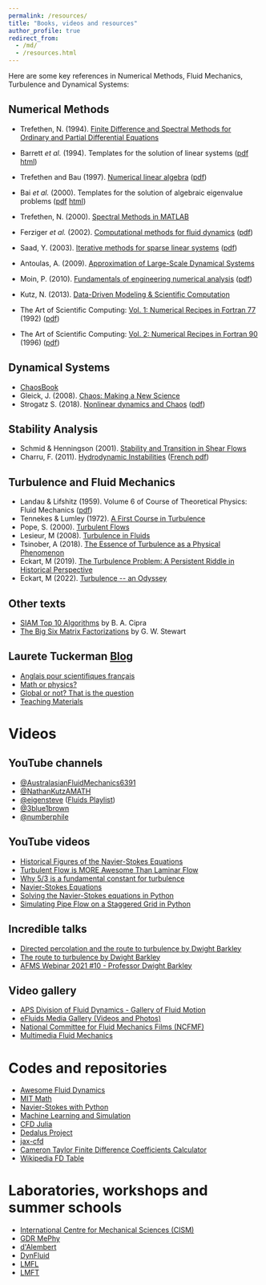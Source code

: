 ```yaml
---
permalink: /resources/
title: "Books, videos and resources"
author_profile: true
redirect_from: 
  - /md/
  - /resources.html
---
```


Here are some key references in Numerical Methods, Fluid Mechanics, Turbulence and Dynamical Systems:

Numerical Methods
------
- Trefethen, N. (1994). [Finite Difference and Spectral Methods for Ordinary and Partial Differential Equations](https://people.maths.ox.ac.uk/trefethen/pdetext.html)
- Barrett *et al.* (1994). Templates for the solution of linear systems ([pdf](https://netlib.org/templates/templates.pdf) [html](https://netlib.org/linalg/html_templates/node4.html))
- Trefethen and Bau (1997). [Numerical linear algebra](https://people.maths.ox.ac.uk/trefethen/text.html) ([pdf]())
- Bai *et al.* (2000). Templates for the solution of algebraic eigenvalue problems ([pdf](https://epubs.siam.org/doi/pdf/10.1137/1.9780898719581.fm) [html](https://netlib.org/utk/people/JackDongarra/etemplates/node5.html))
- Trefethen, N. (2000). [Spectral Methods in MATLAB](https://people.maths.ox.ac.uk/trefethen/spectral.html)
- Ferziger *et al.* (2002). [Computational methods for fluid dynamics](https://link.springer.com/book/10.1007/978-3-642-56026-2) ([pdf](https://www.researchgate.net/profile/Ghassan-Smaisim/post/FEM_mesh_generator/attachment/59d655b479197b80779acc79/AS%3A526929528274950%401502641197635/download/111+ferziger+peric+2002+computational+methods+for+fluid+dynamics+.pdf))
- Saad, Y. (2003). [Iterative methods for sparse linear systems]() ([pdf](https://www-users.cse.umn.edu/~saad/IterMethBook_2ndEd.pdf))
- Antoulas, A. (2009). [Approximation of Large-Scale Dynamical Systems](https://epubs.siam.org/doi/book/10.1137/1.9780898718713)
- Moin, P. (2010). [Fundamentals of engineering numerical analysis]() ([pdf](https://sv.20file.org/up1/1389_0.pdf))
- Kutz, N. (2013). [Data-Driven Modeling & Scientific Computation](https://global.oup.com/academic/product/data-driven-modeling-and-scientific-computation-9780199660346?q=Kutz&lang=en&cc=us)

- The Art of Scientific Computing: [Vol. 1: Numerical Recipes in Fortran 77](http://s3.amazonaws.com/nrbook.com/book_F210.html) (1992) ([pdf](https://websites.pmc.ucsc.edu/~fnimmo/eart290c_17/NumericalRecipesinF77.pdf))
- The Art of Scientific Computing: [Vol. 2: Numerical Recipes in Fortran 90](http://numerical.recipes/oldverswitcher.html) (1996) ([pdf](http://www.elch.chem.msu.ru/tch/group/FortranBooks/NumericalRecipesinF90.pdf))

Dynamical Systems
------
- [ChaosBook](https://chaosbook.org)
- Gleick, J. (2008). [Chaos: Making a New Science](https://en.wikipedia.org/wiki/Chaos:_Making_a_New_Science#:~:text=Chaos%3A%20Making%20a%20New%20Science%20was%20the%20first%20popular%20book,contributed%20to%20the%20developing%20field.)
- Strogatz S. (2018). [Nonlinear dynamics and Chaos](https://www.stevenstrogatz.com/books/nonlinear-dynamics-and-chaos-with-applications-to-physics-biology-chemistry-and-engineering) ([pdf](https://www.biodyn.ro/course/literatura/Nonlinear_Dynamics_and_Chaos_2018_Steven_H._Strogatz.pdf))

Stability Analysis
------
- Schmid & Henningson (2001). [Stability and Transition in Shear Flows](https://link.springer.com/book/10.1007/978-1-4613-0185-1)
- Charru, F. (2011). [Hydrodynamic Instabilities]() ([French pdf](http://www.lmm.jussieu.fr/~hoepffner/enseignement/charru.pdf))

Turbulence and Fluid Mechanics
------
- Landau & Lifshitz (1959). Volume 6 of Course of Theoretical Physics: Fluid Mechanics ([pdf](https://phys.au.dk/~srf/hydro/Landau+Lifschitz.pdf))
- Tennekes & Lumley (1972). [A First Course in Turbulence](https://mitpress.mit.edu/9780262536301/a-first-course-in-turbulence/)
- Pope, S. (2000). [Turbulent Flows](https://pope.mae.cornell.edu/TurbulentFlows.html) 
- Lesieur, M (2008). [Turbulence in Fluids](https://link.springer.com/book/10.1007/978-1-4020-6435-7)
- Tsinober, A (2018). [The Essence of Turbulence as a Physical Phenomenon](https://link.springer.com/book/10.1007/978-94-007-7180-2)
- Eckart, M (2019). [The Turbulence Problem: A Persistent Riddle in Historical Perspective](https://link.springer.com/book/10.1007/978-3-030-31863-5) 
- Eckart, M (2022). [Turbulence -- an Odyssey](https://link.springer.com/book/10.1007/978-3-030-91459-2)
 
Other texts
------
- [SIAM Top 10 Algorithms](http://web.tecnico.ulisboa.pt/~mcasquilho/CD_Casquilho/legacy/PRINT/NotebookSC_1LP_22pp.pdf) by B. A. Cipra
- [The Big Six Matrix Factorizations](https://www.cs.fsu.edu/~lacher/courses/COT4401/notes/cise_v2_i1/matrix.pdf) by G. W. Stewart

Laurete Tuckerman [Blog](https://blog.espci.fr/laurette/)
-----
- [Anglais pour scientifiques français](https://blog.espci.fr/laurette/anglais-pour-scientifiques-francais/)
- [Math or physics?](https://blog.espci.fr/laurette/files/2021/03/NPR7.pdf)
- [Global or not? That is the question](https://blog.espci.fr/laurette/files/2018/11/Stability_analysis.pdf)
- [Teaching Materials](https://blog.espci.fr/laurette/explanatory/)

Videos
======

YouTube channels
-------
- [@AustralasianFluidMechanics6391](https://www.youtube.com/@australasianfluidmechanics6391)
- [@NathanKutzAMATH](https://www.youtube.com/@NathanKutzAMATH)
- [@eigensteve](https://www.youtube.com/@eigensteve) ([Fluids Playlist](https://www.youtube.com/playlist?list=PLMrJAkhIeNNQWO3ESiccZmPssvUDFHL4M))
- [@3blue1brown](https://www.youtube.com/@3blue1brown)
- [@numberphile](https://www.youtube.com/@numberphile)

YouTube videos
-------
- [Historical Figures of the Navier-Stokes Equations](https://youtu.be/DeW9Ihba3-8)
- [Turbulent Flow is MORE Awesome Than Laminar Flow](https://youtu.be/5zI9sG3pjVU)
- [Why $5/3$ is a fundamental constant for turbulence](https://youtu.be/_UoTTq651dE)
- [Navier-Stokes Equations](https://youtu.be/ERBVFcutl3M)
- [Solving the Navier-Stokes equations in Python](https://youtu.be/BQLvNLgMTQE)
- [Simulating Pipe Flow on a Staggered Grid in Python](https://youtu.be/rV8tD2nQfkk)
 
Incredible talks
-------
- [Directed percolation and the route to turbulence by Dwight Barkley](https://www.youtube.com/watch?v=C1QsI8EiJC0)
- [The route to turbulence by Dwight Barkley](https://www.youtube.com/watch?v=197brZdt2q4)
- [AFMS Webinar 2021 #10 - Professor Dwight Barkley](https://www.youtube.com/watch?v=yGtn-Qbo01g)

Video gallery 
-------
- [APS Division of Fluid Dynamics - Gallery of Fluid Motion](https://gfm.aps.org)
- [eFluids Media Gallery (Videos and Photos)](http://media.efluids.com/galleries/all)
- [National Committee for Fluid Mechanics Films (NCFMF)](https://web.mit.edu/hml/ncfmf.html)
- [Multimedia Fluid Mechanics](https://www.cambridge.org/core/homsy/)

Codes and repositories
=======
- [Awesome Fluid Dynamics](https://github.com/lento234/awesome-fluid-dynamics)
- [MIT Math](https://github.com/orgs/mitmath/repositories)
- [Navier-Stokes with Python](https://github.com/rjwalia/Navier-Stokes-Numerical-Solution-Using-FDM-FVM-LBM-Solver-Python-Scripting)
- [Machine Learning and Simulation](https://github.com/Ceyron/machine-learning-and-simulation)
- [CFD Julia](https://github.com/surajp92/CFD_Julia)
- [Dedalus Project](https://github.com/DedalusProject/dedalus)
- [jax-cfd](https://colab.research.google.com/github/google/jax-cfd/blob/main/notebooks/collocated_demo.ipynb)
- [Cameron Taylor Finite Difference Coefficients Calculator](https://web.media.mit.edu/~crtaylor/calculator.html)
- [Wikipedia FD Table](https://en.wikipedia.org/wiki/Finite_difference_coefficient)

Laboratories, workshops and summer schools
=======
- [International Centre for Mechanical Sciences (CISM)](https://www.cism.it/en/activities/courses/)
- [GDR MePhy](https://blog.espci.fr/mephy/)
- [d'Alembert](http://www.dalembert.upmc.fr/ijlrda/)
- [DynFluid](https://dynfluid.ensam.eu/accueil-dynfluid-100729.kjsp)
- [LMFL](https://lmfl.cnrs.fr/en/agenda/)
- [LMFT](https://www.imft.fr/en/accueil-english/)
